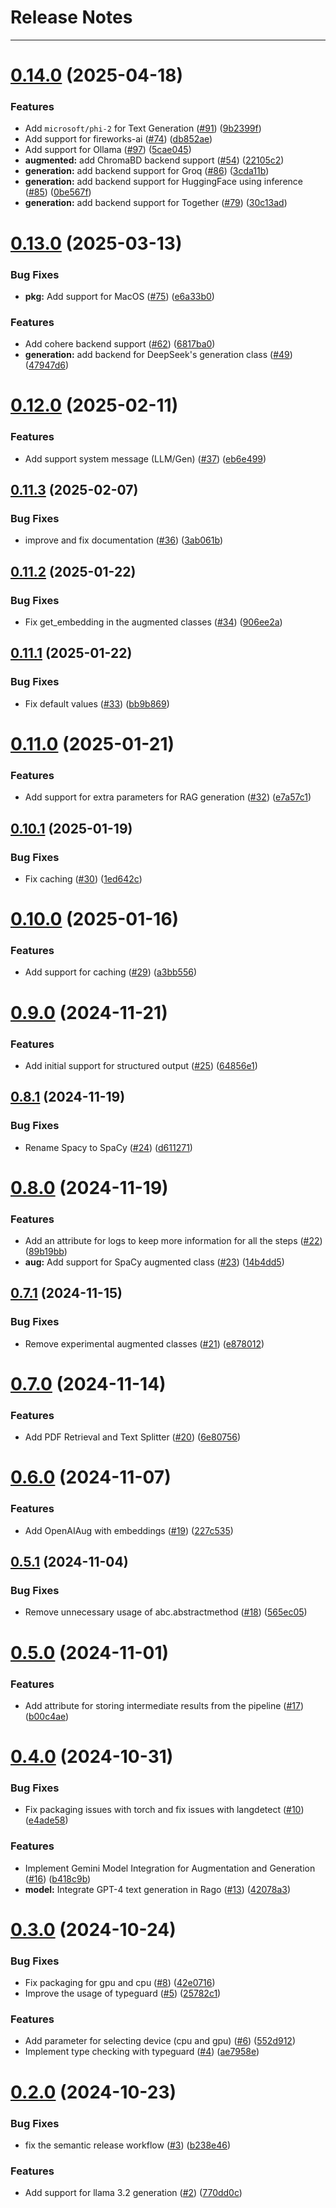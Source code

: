 # Release Notes
---

# [0.14.0](https://github.com/osl-incubator/rago/compare/0.13.0...0.14.0) (2025-04-18)


### Features

* Add `microsoft/phi-2` for Text Generation ([#91](https://github.com/osl-incubator/rago/issues/91)) ([9b2399f](https://github.com/osl-incubator/rago/commit/9b2399f071c1696bcb562ccbf825900798d20bf8))
* Add support for fireworks-ai ([#74](https://github.com/osl-incubator/rago/issues/74)) ([db852ae](https://github.com/osl-incubator/rago/commit/db852aef229d8ce2ce33d89ba85110565a9b3d4d))
* Add support for Ollama ([#97](https://github.com/osl-incubator/rago/issues/97)) ([5cae045](https://github.com/osl-incubator/rago/commit/5cae0457764f6bb95ddde48c78563ea092b1f82a))
* **augmented:** add ChromaBD backend support ([#54](https://github.com/osl-incubator/rago/issues/54)) ([22105c2](https://github.com/osl-incubator/rago/commit/22105c2062acfe497b0d47b76815291a6432d691))
* **generation:** add backend support for Groq ([#86](https://github.com/osl-incubator/rago/issues/86)) ([3cda11b](https://github.com/osl-incubator/rago/commit/3cda11b81ed9f5818c9648cbe07f191a9a8099be))
* **generation:** add backend support for HuggingFace using inference ([#85](https://github.com/osl-incubator/rago/issues/85)) ([0be567f](https://github.com/osl-incubator/rago/commit/0be567f335857b35a1df6a9218b12ed5aaad165e))
* **generation:** add backend support for Together ([#79](https://github.com/osl-incubator/rago/issues/79)) ([30c13ad](https://github.com/osl-incubator/rago/commit/30c13ad125ed964cfbfafbf6b452f16f55ec8d10))

# [0.13.0](https://github.com/osl-incubator/rago/compare/0.12.0...0.13.0) (2025-03-13)


### Bug Fixes

* **pkg:** Add support for MacOS ([#75](https://github.com/osl-incubator/rago/issues/75)) ([e6a33b0](https://github.com/osl-incubator/rago/commit/e6a33b0d967d21130cf005789989dc9e1c28c4fb))


### Features

* Add cohere backend support ([#62](https://github.com/osl-incubator/rago/issues/62)) ([6817ba0](https://github.com/osl-incubator/rago/commit/6817ba08607e5366b4b36dba7b91644eced7edb7))
* **generation:** add backend for DeepSeek's generation class ([#49](https://github.com/osl-incubator/rago/issues/49)) ([47947d6](https://github.com/osl-incubator/rago/commit/47947d65105db88c7a021ae7da8b48cff8ce58d1))

# [0.12.0](https://github.com/osl-incubator/rago/compare/0.11.3...0.12.0) (2025-02-11)


### Features

* Add support system message (LLM/Gen) ([#37](https://github.com/osl-incubator/rago/issues/37)) ([eb6e499](https://github.com/osl-incubator/rago/commit/eb6e4998bdbc346eab2bd3c9840dba14172cbf3c))

## [0.11.3](https://github.com/osl-incubator/rago/compare/0.11.2...0.11.3) (2025-02-07)


### Bug Fixes

* improve and fix documentation ([#36](https://github.com/osl-incubator/rago/issues/36)) ([3ab061b](https://github.com/osl-incubator/rago/commit/3ab061b7afbe2dd7ba943559d86254a6076fd057))

## [0.11.2](https://github.com/osl-incubator/rago/compare/0.11.1...0.11.2) (2025-01-22)


### Bug Fixes

* Fix get_embedding in the augmented classes ([#34](https://github.com/osl-incubator/rago/issues/34)) ([906ee2a](https://github.com/osl-incubator/rago/commit/906ee2ae06be595e8e40c1f2d1364e361c920dbf))

## [0.11.1](https://github.com/osl-incubator/rago/compare/0.11.0...0.11.1) (2025-01-22)


### Bug Fixes

* Fix default values ([#33](https://github.com/osl-incubator/rago/issues/33)) ([bb9b869](https://github.com/osl-incubator/rago/commit/bb9b8692c6a79ec263644ee1efbc7465e0e693e3))

# [0.11.0](https://github.com/osl-incubator/rago/compare/0.10.1...0.11.0) (2025-01-21)


### Features

* Add support for extra parameters for RAG generation ([#32](https://github.com/osl-incubator/rago/issues/32)) ([e7a57c1](https://github.com/osl-incubator/rago/commit/e7a57c18194b9d5303a550425bb2e8c4d21fb7b5))

## [0.10.1](https://github.com/osl-incubator/rago/compare/0.10.0...0.10.1) (2025-01-19)


### Bug Fixes

* Fix caching ([#30](https://github.com/osl-incubator/rago/issues/30)) ([1ed642c](https://github.com/osl-incubator/rago/commit/1ed642c5c650899c919602e89c4663052ce5e85e))

# [0.10.0](https://github.com/osl-incubator/rago/compare/0.9.0...0.10.0) (2025-01-16)


### Features

* Add support for caching ([#29](https://github.com/osl-incubator/rago/issues/29)) ([a3bb556](https://github.com/osl-incubator/rago/commit/a3bb556549eb2646ee7073a0889fb0b4c74e7823))

# [0.9.0](https://github.com/osl-incubator/rago/compare/0.8.1...0.9.0) (2024-11-21)


### Features

* Add initial support for structured output ([#25](https://github.com/osl-incubator/rago/issues/25)) ([64856e1](https://github.com/osl-incubator/rago/commit/64856e19aa3f69eec20b6a8e81ba86bca8bf93b9))

## [0.8.1](https://github.com/osl-incubator/rago/compare/0.8.0...0.8.1) (2024-11-19)


### Bug Fixes

* Rename Spacy to SpaCy ([#24](https://github.com/osl-incubator/rago/issues/24)) ([d611271](https://github.com/osl-incubator/rago/commit/d611271b339d52c536da4d9691052e797bf2829d))

# [0.8.0](https://github.com/osl-incubator/rago/compare/0.7.1...0.8.0) (2024-11-19)


### Features

* Add an attribute for logs to keep more information for all the steps ([#22](https://github.com/osl-incubator/rago/issues/22)) ([89b19bb](https://github.com/osl-incubator/rago/commit/89b19bbd0a24a4b3e208d2dcb53a11ef67bf5bb5))
* **aug:** Add support for SpaCy augmented class ([#23](https://github.com/osl-incubator/rago/issues/23)) ([14b4dd5](https://github.com/osl-incubator/rago/commit/14b4dd53961f7d5990b369bbe1bf7f729acc2060))

## [0.7.1](https://github.com/osl-incubator/rago/compare/0.7.0...0.7.1) (2024-11-15)


### Bug Fixes

* Remove experimental augmented classes ([#21](https://github.com/osl-incubator/rago/issues/21)) ([e878012](https://github.com/osl-incubator/rago/commit/e8780125db3c5966493621eb3e5f2a7713ccc419))

# [0.7.0](https://github.com/osl-incubator/rago/compare/0.6.0...0.7.0) (2024-11-14)


### Features

* Add PDF Retrieval and Text Splitter ([#20](https://github.com/osl-incubator/rago/issues/20)) ([6e80756](https://github.com/osl-incubator/rago/commit/6e8075625b08e9a830e68aaa7639c2bb7862b893))

# [0.6.0](https://github.com/osl-incubator/rago/compare/0.5.1...0.6.0) (2024-11-07)


### Features

* Add OpenAIAug with embeddings ([#19](https://github.com/osl-incubator/rago/issues/19)) ([227c535](https://github.com/osl-incubator/rago/commit/227c5355e4bed091301dd01b13b20b1860f68aa1))

## [0.5.1](https://github.com/osl-incubator/rago/compare/0.5.0...0.5.1) (2024-11-04)


### Bug Fixes

* Remove unnecessary usage of abc.abstractmethod ([#18](https://github.com/osl-incubator/rago/issues/18)) ([565ec05](https://github.com/osl-incubator/rago/commit/565ec05d182dc16e6b12994bc510f67c7f61c61d))

# [0.5.0](https://github.com/osl-incubator/rago/compare/0.4.0...0.5.0) (2024-11-01)


### Features

* Add attribute for storing intermediate results from the pipeline ([#17](https://github.com/osl-incubator/rago/issues/17)) ([b00c4ae](https://github.com/osl-incubator/rago/commit/b00c4aeb102b6947fbe06e964976cd480c60a0b1))

# [0.4.0](https://github.com/osl-incubator/rago/compare/0.3.0...0.4.0) (2024-10-31)


### Bug Fixes

* Fix packaging issues with torch and fix issues with langdetect ([#10](https://github.com/osl-incubator/rago/issues/10)) ([e4ade58](https://github.com/osl-incubator/rago/commit/e4ade58f274d0c0fd8c34cbb21431d00bc122954))


### Features

* Implement Gemini Model Integration for Augmentation and Generation ([#16](https://github.com/osl-incubator/rago/issues/16)) ([b418c9b](https://github.com/osl-incubator/rago/commit/b418c9be414333a3575e17ac42cd7bf89483a815))
* **model:** Integrate GPT-4 text generation in Rago ([#13](https://github.com/osl-incubator/rago/issues/13)) ([42078a3](https://github.com/osl-incubator/rago/commit/42078a359dbe64f39e9ddcb9e8f3cf4289dff52a))

# [0.3.0](https://github.com/osl-incubator/rago/compare/0.2.0...0.3.0) (2024-10-24)


### Bug Fixes

* Fix packaging for gpu and cpu ([#8](https://github.com/osl-incubator/rago/issues/8)) ([42e0716](https://github.com/osl-incubator/rago/commit/42e071607f38ef37130bbb1f24bcfde6e93b1dc3))
* Improve the usage of typeguard ([#5](https://github.com/osl-incubator/rago/issues/5)) ([25782c1](https://github.com/osl-incubator/rago/commit/25782c1db85024fa117b70db61b02fcea16b6f46))


### Features

* Add parameter for selecting device (cpu and gpu) ([#6](https://github.com/osl-incubator/rago/issues/6)) ([552d912](https://github.com/osl-incubator/rago/commit/552d91259a813163224a25c466d2c1fecff6a982))
* Implement type checking with typeguard ([#4](https://github.com/osl-incubator/rago/issues/4)) ([ae7958e](https://github.com/osl-incubator/rago/commit/ae7958e501f0964a62411449184c27bed3c9413f))

# [0.2.0](https://github.com/osl-incubator/rago/compare/0.1.0...0.2.0) (2024-10-23)


### Bug Fixes

* fix the semantic release workflow ([#3](https://github.com/osl-incubator/rago/issues/3)) ([b238e46](https://github.com/osl-incubator/rago/commit/b238e46e1ab42d10669c258e70cfb238074be064))


### Features

* Add support for llama 3.2 generation ([#2](https://github.com/osl-incubator/rago/issues/2)) ([770dd0c](https://github.com/osl-incubator/rago/commit/770dd0c45ed34d6b3a9a06537defae830fadca97))
